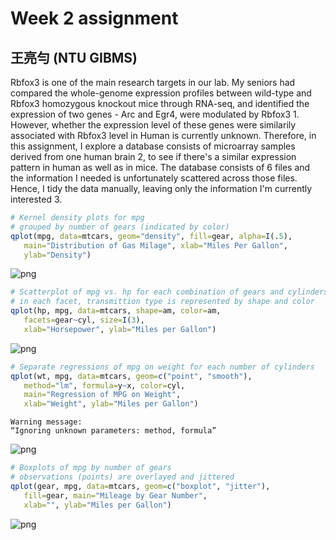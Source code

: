
# Week 2 assignment

## 王亮勻 (NTU GIBMS)

Rbfox3 is one of the main research targets in our lab. My seniors had compared the whole-genome expression profiles between wild-type and Rbfox3 homozygous knockout mice through RNA-seq, and identified the expression of two genes - Arc and Egr4, were modulated by Rbfox3 1.
However, whether the expression level of these genes were similarily associated with Rbfox3 level in Human is currently unknown.
Therefore, in this assignment, I explore a database consists of microarray samples derived from one human brain 2, to see if there's a similar expression pattern in human as well as in mice. The database consists of 6 files and the information I needed is unfortunately scattered across those files. Hence, I tidy the data manually, leaving only the information I'm currently interested 3.


```R
# Kernel density plots for mpg
# grouped by number of gears (indicated by color)
qplot(mpg, data=mtcars, geom="density", fill=gear, alpha=I(.5), 
   main="Distribution of Gas Milage", xlab="Miles Per Gallon", 
   ylab="Density")
```




![png](output_3_1.png)



```R
# Scatterplot of mpg vs. hp for each combination of gears and cylinders
# in each facet, transmittion type is represented by shape and color
qplot(hp, mpg, data=mtcars, shape=am, color=am, 
   facets=gear~cyl, size=I(3),
   xlab="Horsepower", ylab="Miles per Gallon") 
```




![png](output_4_1.png)



```R
# Separate regressions of mpg on weight for each number of cylinders
qplot(wt, mpg, data=mtcars, geom=c("point", "smooth"), 
   method="lm", formula=y~x, color=cyl, 
   main="Regression of MPG on Weight", 
   xlab="Weight", ylab="Miles per Gallon")
```

    Warning message:
    “Ignoring unknown parameters: method, formula”




![png](output_5_2.png)



```R
# Boxplots of mpg by number of gears 
# observations (points) are overlayed and jittered
qplot(gear, mpg, data=mtcars, geom=c("boxplot", "jitter"), 
   fill=gear, main="Mileage by Gear Number",
   xlab="", ylab="Miles per Gallon")
```




![png](output_6_1.png)

